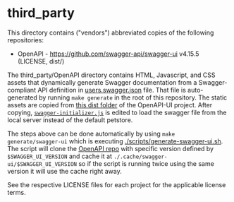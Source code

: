 # third_party
This directory contains ("vendors") abbreviated copies of the following repositories:

* OpenAPI - https://github.com/swagger-api/swagger-ui v4.15.5 (LICENSE, dist/)

The third_party/OpenAPI directory contains HTML, Javascript,
and CSS assets that dynamically generate Swagger documentation from a
Swagger-compliant API definition in [users.swagger.json](./OpenAPI/users/v1/users.swagger.json)
file. That file is auto-generated by running `make generate` in the root
of this repository. The static assets are copied from
[this dist folder](https://github.com/swagger-api/swagger-ui/tree/v4.15.5/dist)
of the OpenAPI-UI project. After copying, [`swagger-initializer.js`](./OpenAPI/swagger-initializer.js)
is edited to load the swagger file from the local server instead of the default petstore.

The steps above can be done automatically by using `make generate/swagger-ui` which is executing [./scripts/generate-swagger-ui.sh](./scripts/generate-swagger-ui.sh). The script will clone the [OpenAPI repo](https://github.com/swagger-api/swagger-ui) with specific version defined by `$SWAGGER_UI_VERSION` and cache it at `./.cache/swagger-ui/$SWAGGER_UI_VERSION` so if the script is running twice using the same version it will use the cache right away.

See the respective LICENSE files for each project for the applicable license terms.